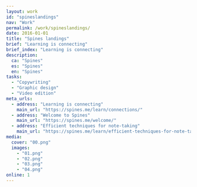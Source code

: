 ```yaml
---
layout: work
id: "spineslandings"
nav: "Work"
permalink: /work/spineslandings/
date: 2016-01-01
title: "Spines landings"
brief: "Learning is connecting"
brief_index: "Learning is connecting"
description:
  ca: "Spines"
  es: "Spines"
  en: "Spines"
tasks:
  - "Copywriting"
  - "Graphic design"
  - "Video edition"
meta_urls:
  - address: "Learning is connecting"
    main_url: "https://spines.me/learn/connections/"
  - address: "Welcome to Spines"
    main_url: "https://spines.me/welcome/"
  - address: "Efficient techniques for note-taking"
    main_url: "https://spines.me/learn/efficient-techniques-for-note-taking/"
media:
  cover: "00.png"
  images:
    - "01.png"
    - "02.png"
    - "03.png"
    - "04.png"
online: 1
---
```

